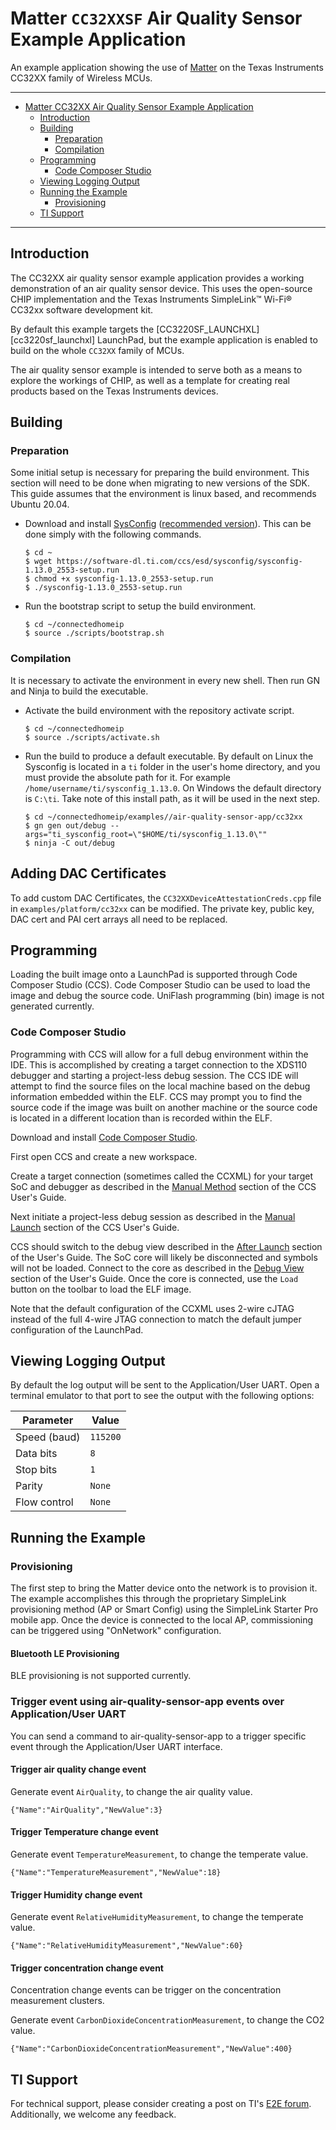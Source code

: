 # Matter `CC32XXSF` Air Quality Sensor Example Application

An example application showing the use of [Matter][matter] on the Texas
Instruments CC32XX family of Wireless MCUs.

---

-   [Matter CC32XX Air Quality Sensor Example Application](#matter-cc32xxsf-air-quality-sensor-example-application)
    -   [Introduction](#introduction)
    -   [Building](#building)
        -   [Preparation](#preparation)
        -   [Compilation](#compilation)
    -   [Programming](#programming)
        -   [Code Composer Studio](#code-composer-studio)
    -   [Viewing Logging Output](#viewing-logging-output)
    -   [Running the Example](#running-the-example)
        -   [Provisioning](#provisioning)
    -   [TI Support](#ti-support)

---

## Introduction

The CC32XX air quality sensor example application provides a working demonstration 
of an air quality sensor device. This uses the open-source CHIP implementation and
the Texas Instruments SimpleLink™ Wi-Fi® CC32xx software development kit.

By default this example targets the [CC3220SF_LAUNCHXL][cc3220sf_launchxl]
LaunchPad, but the example application is enabled to build on the whole `CC32XX`
family of MCUs.

The air quality sensor example is intended to serve both as a means to explore the
workings of CHIP, as well as a template for creating real products based on the Texas
Instruments devices.

## Building

### Preparation

Some initial setup is necessary for preparing the build environment. This
section will need to be done when migrating to new versions of the SDK. This
guide assumes that the environment is linux based, and recommends Ubuntu 20.04.

-   Download and install [SysConfig][sysconfig] ([recommended
    version][sysconfig_recommended]). This can be done simply with the following
    commands.

    ```
    $ cd ~
    $ wget https://software-dl.ti.com/ccs/esd/sysconfig/sysconfig-1.13.0_2553-setup.run
    $ chmod +x sysconfig-1.13.0_2553-setup.run
    $ ./sysconfig-1.13.0_2553-setup.run
    ```

-   Run the bootstrap script to setup the build environment.

    ```
    $ cd ~/connectedhomeip
    $ source ./scripts/bootstrap.sh
    ```

### Compilation

It is necessary to activate the environment in every new shell. Then run GN and
Ninja to build the executable.

-   Activate the build environment with the repository activate script.

    ```
    $ cd ~/connectedhomeip
    $ source ./scripts/activate.sh
    ```

-   Run the build to produce a default executable. By default on Linux the
    Sysconfig is located in a `ti` folder in the user's home directory, and you
    must provide the absolute path for it. For example
    `/home/username/ti/sysconfig_1.13.0`. On Windows the default directory is
    `C:\ti`. Take note of this install path, as it will be used in the next
    step.


    ```
    $ cd ~/connectedhomeip/examples//air-quality-sensor-app/cc32xx
    $ gn gen out/debug --args="ti_sysconfig_root=\"$HOME/ti/sysconfig_1.13.0\""
    $ ninja -C out/debug
    ```

## Adding DAC Certificates

To add custom DAC Certificates, the `CC32XXDeviceAttestationCreds.cpp` file in
`examples/platform/cc32xx` can be modified. The private key, public key, DAC
cert and PAI cert arrays all need to be replaced.

## Programming

Loading the built image onto a LaunchPad is supported through Code Composer
Studio (CCS). Code Composer Studio can be used to load the image and debug the
source code. UniFlash programming (bin) image is not generated currently.

### Code Composer Studio

Programming with CCS will allow for a full debug environment within the IDE.
This is accomplished by creating a target connection to the XDS110 debugger and
starting a project-less debug session. The CCS IDE will attempt to find the
source files on the local machine based on the debug information embedded within
the ELF. CCS may prompt you to find the source code if the image was built on
another machine or the source code is located in a different location than is
recorded within the ELF.

Download and install [Code Composer Studio][ccs].

First open CCS and create a new workspace.

Create a target connection (sometimes called the CCXML) for your target SoC and
debugger as described in the [Manual Method][ccs_manual_method] section of the
CCS User's Guide.

Next initiate a project-less debug session as described in the [Manual
Launch][ccs_manual_launch] section of the CCS User's Guide.

CCS should switch to the debug view described in the [After
Launch][ccs_after_launch] section of the User's Guide. The SoC core will likely
be disconnected and symbols will not be loaded. Connect to the core as described
in the [Debug View][ccs_debug_view] section of the User's Guide. Once the core
is connected, use the `Load` button on the toolbar to load the ELF image.

Note that the default configuration of the CCXML uses 2-wire cJTAG instead of
the full 4-wire JTAG connection to match the default jumper configuration of the
LaunchPad.

## Viewing Logging Output

By default the log output will be sent to the Application/User UART. Open a
terminal emulator to that port to see the output with the following options:

| Parameter    | Value    |
| ------------ | -------- |
| Speed (baud) | `115200` |
| Data bits    | `8`      |
| Stop bits    | `1`      |
| Parity       | `None`   |
| Flow control | `None`   |

## Running the Example

### Provisioning

The first step to bring the Matter device onto the network is to provision it.
The example accomplishes this through the proprietary SimpleLink provisioning
method (AP or Smart Config) using the SimpleLink Starter Pro mobile app. Once
the device is connected to the local AP, commissioning can be triggered using
"OnNetwork" configuration.

#### Bluetooth LE Provisioning

BLE provisioning is not supported currently.

### Trigger event using air-quality-sensor-app events over Application/User UART

You can send a command to air-quality-sensor-app to a trigger specific event
through the Application/User UART interface.

#### Trigger air quality change event

Generate event `AirQuality`, to change the air quality value.

```
{"Name":"AirQuality","NewValue":3}
```

#### Trigger Temperature change event

Generate event `TemperatureMeasurement`, to change the temperate value.

```
{"Name":"TemperatureMeasurement","NewValue":18}
```

#### Trigger Humidity change event

Generate event `RelativeHumidityMeasurement`, to change the temperate value.

```
{"Name":"RelativeHumidityMeasurement","NewValue":60}
```

#### Trigger concentration change event

Concentration change events can be trigger on the concentration measurement
clusters.

Generate event `CarbonDioxideConcentrationMeasurement`, to change the CO2 value.

```
{"Name":"CarbonDioxideConcentrationMeasurement","NewValue":400}
```

## TI Support

For technical support, please consider creating a post on TI's [E2E forum][e2e].
Additionally, we welcome any feedback.

[matter]: https://github.com/project-chip/connectedhomeip
[ccs]: https://www.ti.com/tool/CCSTUDIO
[ccs_after_launch]:
    https://software-dl.ti.com/ccs/esd/documents/users_guide/ccs_debug-main.html?configuration#after-launch
[ccs_debug_view]:
    https://software-dl.ti.com/ccs/esd/documents/users_guide/ccs_debug-main.html?configuration#debug-view
[ccs_manual_launch]:
    https://software-dl.ti.com/ccs/esd/documents/users_guide/ccs_debug-main.html?configuration#manual-launch
[ccs_manual_method]:
    https://software-dl.ti.com/ccs/esd/documents/users_guide/ccs_debug-main.html?configuration#manual-method
[cc3235sf_launchxl]: https://www.ti.com/tool/LAUNCHXL-CC3235SF
[e2e]:
    https://e2e.ti.com/support/wireless-connectivity/wi-fi-group/wifi/f/wi-fi-forum
[sysconfig]: https://www.ti.com/tool/SYSCONFIG
[sysconfig_recommended]:
    https://software-dl.ti.com/ccs/esd/sysconfig/sysconfig-1.12.1_2446-setup.run
[ti_cc32xx_matter_request]:
    https://www.ti.com/tool/download/SIMPLELINK-CC32XX-SDK/5.30.00.08
[uniflash]: https://www.ti.com/tool/download/UNIFLASH
